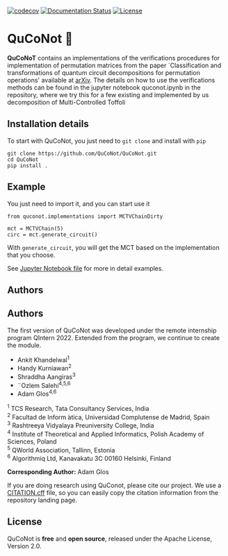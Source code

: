 [![codecov](https://codecov.io/gh/QuCoNot/QuCoNot/branch/main/graph/badge.svg?token=DQFY9E763T)](https://codecov.io/gh/QuCoNot/QuCoNot)
[![Documentation Status](https://readthedocs.org/projects/quconot/badge/?version=latest)](https://quconot.readthedocs.io/en/latest/?badge=latest)
[![License](https://img.shields.io/badge/License-Apache_2.0-blue.svg)](https://opensource.org/licenses/Apache-2.0)

# QuCoNot 🥥

**QuCoNoT** contains an implementations of the verifications procedures for implementation of permutation matrices from the paper `Classification and transformations of quantum circuit decompositions for  permutation operations' available at [arXiv](). The details on how to use the verifications methods can be found in the jupyter notebook quconot.ipynb in the repository, where we try this for a few existing and implemented by us decomposition of Multi-Controlled Toffoli

## Installation details

To start with QuCoNot, you just need to `git clone` and install with `pip`

```
git clone https://github.com/QuCoNot/QuCoNot.git
cd QuCoNot
pip install .
```

## Example

You just need to import it, and you can start use it

```
from quconot.implementations import MCTVChainDirty

mct = MCTVChain(5)
circ = mct.generate_circuit()
```

With `generate_circuit`, you will get the MCT based on the implementation that you choose.

See [Jupyter Notebook file](https://github.com/QuCoNot/QuCoNot/blob/main/quconot.ipynb) for more in detail examples.

## Authors
## Authors

The first version of QuCoNot was developed under the remote internship program QIntern 2022. Extended from the program, we continue to create the module.

- Ankit Khandelwal<sup>1</sup>
- Handy Kurniawan<sup>2</sup>
- Shraddha Aangiras<sup>3</sup>
- ¨Ozlem Salehi<sup>4,5,6</sup>
- Adam Glos<sup>4,6</sup>

<sup>1</sup> TCS Research, Tata Consultancy Services, India  
<sup>2</sup> Facultad de Inform ́atica, Universidad Complutense de Madrid, Spain  
<sup>3</sup> Rashtreeya Vidyalaya Preuniversity College, India  
<sup>4</sup> Institute of Theoretical and Applied Informatics, Polish Academy of Sciences, Poland  
<sup>5</sup> QWorld Association, Tallinn, Estonia  
<sup>6</sup> Algorithmiq Ltd, Kanavakatu 3C 00160 Helsinki, Finland  

**Corresponding Author:** Adam Glos



If you are doing research using QuConot, please cite our project.
We use a [CITATION.cff](https://citation-file-format.github.io/) file, so you can easily copy the citation information from the repository landing page.

## License
QuCoNot is **free** and **open source**, released under the Apache License, Version 2.0.
